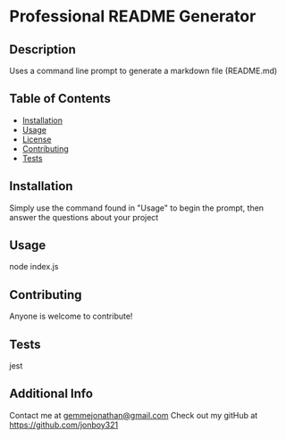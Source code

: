 # Professional README Generator
  ## Description 
  Uses a command line prompt to generate a markdown file (README.md)
  ## Table of Contents
  * [Installation](#installation)
  * [Usage](#usage)
  * [License](#license)
  * [Contributing](#contributing)
  * [Tests](#tests)
  
  ## Installation 
  Simply use the command found in "Usage" to begin the prompt, then answer the questions about your project
  ## Usage 
  node index.js
  ## Contributing 
  Anyone is welcome to contribute!
  ## Tests
  jest
  ## Additional Info
  Contact me at gemmejonathan@gmail.com
  Check out my gitHub at https://github.com/jonboy321
